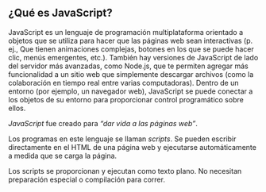 ## ¿Qué es JavaScript?
JavaScript es un lenguaje de programación multiplataforma orientado a objetos que se utiliza para hacer que las páginas web sean interactivas (p. ej., Que tienen animaciones complejas, botones en los que se puede hacer clic, menús emergentes, etc.). También hay versiones de JavaScript de lado del servidor más avanzadas, como Node.js, que te permiten agregar más funcionalidad a un sitio web que simplemente descargar archivos (como la colaboración en tiempo real entre varias computadoras). Dentro de un entorno (por ejemplo, un navegador web), JavaScript se puede conectar a los objetos de su entorno para proporcionar control programático sobre ellos.


_JavaScript_ fue creado para _“dar vida a las páginas web”_.

Los programas en este lenguaje se llaman _scripts_. Se pueden escribir directamente en el HTML de una página web y ejecutarse automáticamente a medida que se carga la página.

Los scripts se proporcionan y ejecutan como texto plano. No necesitan preparación especial o compilación para correr.

